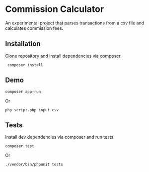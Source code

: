 # Commission Calculator

An experimental project that parses transactions from a csv file and calculates commission fees.

## Installation

Clone repository and install dependencies via composer.

     composer install
## Demo
```shell
composer app-run
``` 
Or
```shell
php script.php input.csv
```

## Tests

Install dev dependencies via composer and run tests.
```shell
composer test
```
Or
```shell
./vendor/bin/phpunit tests
```
